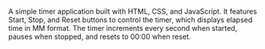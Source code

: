 A simple timer application built with HTML, CSS, and JavaScript. It features Start, Stop, and Reset buttons to control the timer, which displays elapsed time in MM
format. The timer increments every second when started, pauses when stopped, and resets to 00:00 when reset.
